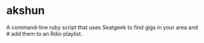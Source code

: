 # akshun
A command-line ruby script that uses Seatgeek to find gigs in your area and  # add them to an Rdio playlist.
